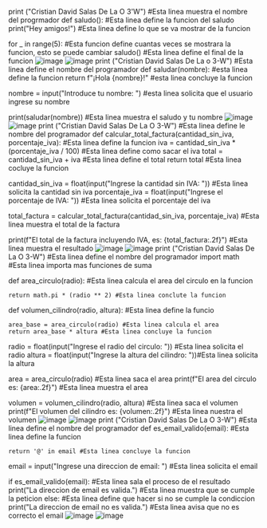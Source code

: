 print ("Cristian David Salas De La O 3'W") #Esta linea muestra el nombre del progrmador
def saludo(): #Esta linea define la funcion del saludo
    print("Hey amigos!") #Esta linea define lo que se va mostrar de la funcion 

for _ in range(5): #Esta funcion define cuantas veces se mostrara la funcion, esto se puede cambiar
    saludo() #Esta linea define el final de la funcion
![image](https://github.com/user-attachments/assets/bbb58bfc-1e6e-4a80-8bbf-aeef7a1832a8)
![image](https://github.com/user-attachments/assets/edc358f9-a994-407c-8b96-743f0f55700b)
print ("Cristian David Salas De La o 3-W") #Esta linea define el nombre del programador
def saludar(nombre): #esta linea define la funcion 
    return f"¡Hola {nombre}!" #esta linea concluye la funcion

nombre = input("Introduce tu nombre: ") #esta linea solicita que el usuario ingrese su nombre 

print(saludar(nombre)) #Esta linea muestra el saludo y tu nombre
![image](https://github.com/user-attachments/assets/709bc3c0-7dee-46f8-ac80-0be21b339858)
![image](https://github.com/user-attachments/assets/3b9f3822-cb41-417c-86e1-f63b7e4b98de)
print ("Cristian David Salas De La O 3-W") #Esta linea define le nombre del programador
def calcular_total_factura(cantidad_sin_iva, porcentaje_iva): #Esta linea define la funcion 
    iva = cantidad_sin_iva * (porcentaje_iva / 100) #Esta linea define como sacar el iva
    total = cantidad_sin_iva + iva #Esta linea define el total 
    return total #Esta linea cocluye la funcion 

cantidad_sin_iva = float(input("Ingrese la cantidad sin IVA: ")) #Esta linea solicita la cantidad sin iva
porcentaje_iva = float(input("Ingrese el porcentaje de IVA: ")) #Esta linea solicita el porcentaje del iva

total_factura = calcular_total_factura(cantidad_sin_iva, porcentaje_iva) #Esta linea muestra el total de la factura

print(f"El total de la factura incluyendo IVA, es: {total_factura:.2f}") #Esta linea muestra el resultado 
![image](https://github.com/user-attachments/assets/3df5e597-7138-47e9-b894-cc528347ed49)
![image](https://github.com/user-attachments/assets/b2f7868b-94bd-47ce-a2e4-8549891da1a6)
print ("Cristian David Salas De La O 3-W") #Esta linea define el nombre del programador 
import math #Esta linea importa mas funciones de suma

def area_circulo(radio): #Esta linea calcula el area del circulo en la funcion 

    return math.pi * (radio ** 2) #Esta linea conclute la funcion

def volumen_cilindro(radio, altura): #Esta linea define la funcio 

    area_base = area_circulo(radio) #Esta linea calcula el area 
    return area_base * altura #Esta linea concluye la funcion 

radio = float(input("Ingrese el radio del circulo: ")) #Esta linea solicita el radio 
altura = float(input("Ingrese la altura del cilindro: "))#Esta linea solicita la altura 

area = area_circulo(radio) #Esta linea saca el area
print(f"El area del circulo es: {area:.2f}") #Esta linea muestra el area

volumen = volumen_cilindro(radio, altura) #Esta linea saca el volumen
print(f"El volumen del cilindro es: {volumen:.2f}") #Esta linea nuestra el volumen
![image](https://github.com/user-attachments/assets/cf0cf642-e0bf-4789-b5f5-0757c3bd0151)
![image](https://github.com/user-attachments/assets/046bd085-eb1b-468d-8d0c-55741825d177)
print ("Cristian David Salas De La O 3-W") #Esta linea define el nombre del programador
def es_email_valido(email): #Esta linea define la funcion 

    return '@' in email #Esta linea concluye la funcion 

email = input("Ingrese una direccion de email: ") #Esta linea solicita el email

if es_email_valido(email): #Esta linea sala el proceso de el resultado
    print("La direccion de email es valida.") #Esta linea muestra que se cumple la peticion 
else: #Esta linea  define que hacer si no se cumple la condiccion
    print("La direccion de email no es valida.") #Esta linea  avisa que no es correcto el email
![image](https://github.com/user-attachments/assets/481d2c86-f50e-46fe-a36f-dc387f52ef3a)
![image](https://github.com/user-attachments/assets/8126aee5-c046-4d4d-b70f-7b077e1786a2)




